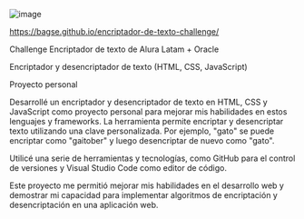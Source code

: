 ![image](https://user-images.githubusercontent.com/102260190/201399352-c778ed9b-fe22-4428-b07d-fd6e047ae2ef.png)

https://bagse.github.io/encriptador-de-texto-challenge/

Challenge Encriptador de texto de Alura Latam + Oracle

Encriptador y desencriptador de texto (HTML, CSS, JavaScript)

Proyecto personal

Desarrollé un encriptador y desencriptador de texto en HTML, CSS y JavaScript como proyecto personal para mejorar mis habilidades en estos lenguajes y frameworks. La herramienta permite encriptar y desencriptar texto utilizando una clave personalizada. Por ejemplo, "gato" se puede encriptar como "gaitober" y luego desencriptar de nuevo como "gato".

Utilicé una serie de herramientas y tecnologías, como GitHub para el control de versiones y Visual Studio Code como editor de código.

Este proyecto me permitió mejorar mis habilidades en el desarrollo web y demostrar mi capacidad para implementar algoritmos de encriptación y desencriptación en una aplicación web.
